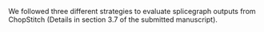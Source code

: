 We followed three different strategies to evaluate splicegraph outputs from ChopStitch (Details in section 3.7 of the submitted manuscript).
